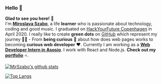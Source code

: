 ### Hello :wave:

**Glad to see you here!** :star_struck: <br>
I'm **[Miroslava Szabo](https://www.linkedin.com/in/miroslava-szabo-b21a6771)**, a life **learner** who is passionate about technology, coding and good music. I graduated on [HackYourFuture Copenhagen](https://www.hackyourfuture.dk/) in April 2020. I really like to create **green dots** on [GitHub](https://github.com/MirSzabo?tab=repositories) which represent my journey :running_man: - From **being curious** :thinking: about how does web pages works to becoming **curious web developer** :heart:.
Currently I am working as a **[Web Developer Intern in Asosio](https://www.linkedin.com/company/asosio-com/)**. I work with React and Node.js. **Check out my [portfolio](https://portfolio-mirszabo.herokuapp.com/)** :star:.

[![MirSzabo's github stats](https://github-readme-stats.vercel.app/api?username=MirSzabo&show_icons=true)](https://github.com/MirSzabo/github-readme-stats)

[![Top Langs](https://github-readme-stats.vercel.app/api/top-langs/?username=MirSzabo&layout=compact)](https://github.com/MirSzabo/github-readme-stats)

<!--
**MirSzabo/MirSzabo** is a ✨ _special_ ✨ repository because its `README.md` (this file) appears on your GitHub profile.

Here are some ideas to get you started:

- 🔭 I’m currently working on ...
- 🌱 I’m currently learning ...
- 👯 I’m looking to collaborate on ...
- 🤔 I’m looking for help with ...
- 💬 Ask me about ...
- 📫 How to reach me: ...
- 😄 Pronouns: ...
- ⚡ Fun fact: ...
-->

